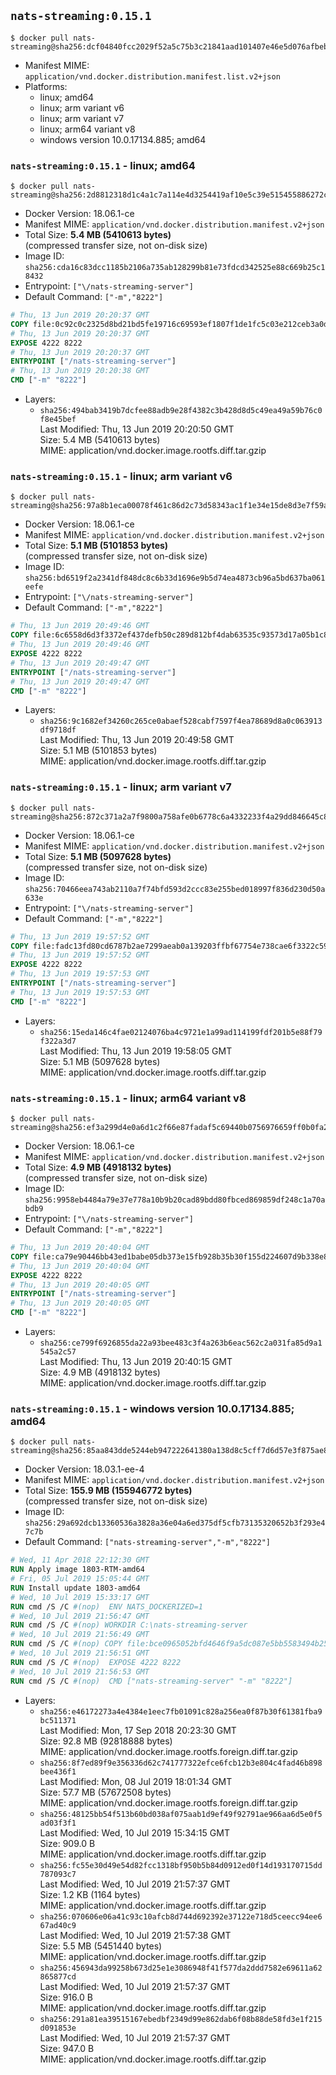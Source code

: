 ## `nats-streaming:0.15.1`

```console
$ docker pull nats-streaming@sha256:dcf04840fcc2029f52a5c75b3c21841aad101407e46e5d076afbebdc949e0f71
```

-	Manifest MIME: `application/vnd.docker.distribution.manifest.list.v2+json`
-	Platforms:
	-	linux; amd64
	-	linux; arm variant v6
	-	linux; arm variant v7
	-	linux; arm64 variant v8
	-	windows version 10.0.17134.885; amd64

### `nats-streaming:0.15.1` - linux; amd64

```console
$ docker pull nats-streaming@sha256:2d8812318d1c4a1c7a114e4d3254419af10e5c39e515455886272c45dd7cf479
```

-	Docker Version: 18.06.1-ce
-	Manifest MIME: `application/vnd.docker.distribution.manifest.v2+json`
-	Total Size: **5.4 MB (5410613 bytes)**  
	(compressed transfer size, not on-disk size)
-	Image ID: `sha256:cda16c83dcc1185b2106a735ab128299b81e73fdcd342525e88c669b25c18432`
-	Entrypoint: `["\/nats-streaming-server"]`
-	Default Command: `["-m","8222"]`

```dockerfile
# Thu, 13 Jun 2019 20:20:37 GMT
COPY file:0c92c0c2325d8bd21bd5fe19716c69593ef1807f1de1fc5c03e212ceb3a0d4d6 in /nats-streaming-server 
# Thu, 13 Jun 2019 20:20:37 GMT
EXPOSE 4222 8222
# Thu, 13 Jun 2019 20:20:37 GMT
ENTRYPOINT ["/nats-streaming-server"]
# Thu, 13 Jun 2019 20:20:38 GMT
CMD ["-m" "8222"]
```

-	Layers:
	-	`sha256:494bab3419b7dcfee88adb9e28f4382c3b428d8d5c49ea49a59b76c0f8e45bef`  
		Last Modified: Thu, 13 Jun 2019 20:20:50 GMT  
		Size: 5.4 MB (5410613 bytes)  
		MIME: application/vnd.docker.image.rootfs.diff.tar.gzip

### `nats-streaming:0.15.1` - linux; arm variant v6

```console
$ docker pull nats-streaming@sha256:97a8b1eca00078f461c86d2c73d58343ac1f1e34e15de8d3e7f59a322f218f7c
```

-	Docker Version: 18.06.1-ce
-	Manifest MIME: `application/vnd.docker.distribution.manifest.v2+json`
-	Total Size: **5.1 MB (5101853 bytes)**  
	(compressed transfer size, not on-disk size)
-	Image ID: `sha256:bd6519f2a2341df848dc8c6b33d1696e9b5d74ea4873cb96a5bd637ba061eefe`
-	Entrypoint: `["\/nats-streaming-server"]`
-	Default Command: `["-m","8222"]`

```dockerfile
# Thu, 13 Jun 2019 20:49:46 GMT
COPY file:6c6558d6d3f3372ef437defb50c289d812bf4dab63535c93573d17a05b1c87c5 in /nats-streaming-server 
# Thu, 13 Jun 2019 20:49:46 GMT
EXPOSE 4222 8222
# Thu, 13 Jun 2019 20:49:47 GMT
ENTRYPOINT ["/nats-streaming-server"]
# Thu, 13 Jun 2019 20:49:47 GMT
CMD ["-m" "8222"]
```

-	Layers:
	-	`sha256:9c1682ef34260c265ce0abaef528cabf7597f4ea78689d8a0c063913df9718df`  
		Last Modified: Thu, 13 Jun 2019 20:49:58 GMT  
		Size: 5.1 MB (5101853 bytes)  
		MIME: application/vnd.docker.image.rootfs.diff.tar.gzip

### `nats-streaming:0.15.1` - linux; arm variant v7

```console
$ docker pull nats-streaming@sha256:872c371a2a7f9800a758afe0b6778c6a4332233f4a29dd846645c8455954f996
```

-	Docker Version: 18.06.1-ce
-	Manifest MIME: `application/vnd.docker.distribution.manifest.v2+json`
-	Total Size: **5.1 MB (5097628 bytes)**  
	(compressed transfer size, not on-disk size)
-	Image ID: `sha256:70466eea743ab2110a7f74bfd593d2ccc83e255bed018997f836d230d50a633e`
-	Entrypoint: `["\/nats-streaming-server"]`
-	Default Command: `["-m","8222"]`

```dockerfile
# Thu, 13 Jun 2019 19:57:52 GMT
COPY file:fadc13fd80cd6787b2ae7299aeab0a139203ffbf67754e738cae6f3322c599db in /nats-streaming-server 
# Thu, 13 Jun 2019 19:57:52 GMT
EXPOSE 4222 8222
# Thu, 13 Jun 2019 19:57:53 GMT
ENTRYPOINT ["/nats-streaming-server"]
# Thu, 13 Jun 2019 19:57:53 GMT
CMD ["-m" "8222"]
```

-	Layers:
	-	`sha256:15eda146c4fae02124076ba4c9721e1a99ad114199fdf201b5e88f79f322a3d7`  
		Last Modified: Thu, 13 Jun 2019 19:58:05 GMT  
		Size: 5.1 MB (5097628 bytes)  
		MIME: application/vnd.docker.image.rootfs.diff.tar.gzip

### `nats-streaming:0.15.1` - linux; arm64 variant v8

```console
$ docker pull nats-streaming@sha256:ef3a299d4e0a6d1c2f66e87fadaf5c69440b0756976659ff0b0fa20c32dbd0aa
```

-	Docker Version: 18.06.1-ce
-	Manifest MIME: `application/vnd.docker.distribution.manifest.v2+json`
-	Total Size: **4.9 MB (4918132 bytes)**  
	(compressed transfer size, not on-disk size)
-	Image ID: `sha256:9958eb4484a79e37e778a10b9b20cad89bdd80fbced869859df248c1a70abdb9`
-	Entrypoint: `["\/nats-streaming-server"]`
-	Default Command: `["-m","8222"]`

```dockerfile
# Thu, 13 Jun 2019 20:40:04 GMT
COPY file:ca79e90446bb43ed1babe05db373e15fb928b35b30f155d224607d9b338e8352 in /nats-streaming-server 
# Thu, 13 Jun 2019 20:40:04 GMT
EXPOSE 4222 8222
# Thu, 13 Jun 2019 20:40:05 GMT
ENTRYPOINT ["/nats-streaming-server"]
# Thu, 13 Jun 2019 20:40:05 GMT
CMD ["-m" "8222"]
```

-	Layers:
	-	`sha256:ce799f6926855da22a93bee483c3f4a263b6eac562c2a031fa85d9a1545a2c57`  
		Last Modified: Thu, 13 Jun 2019 20:40:15 GMT  
		Size: 4.9 MB (4918132 bytes)  
		MIME: application/vnd.docker.image.rootfs.diff.tar.gzip

### `nats-streaming:0.15.1` - windows version 10.0.17134.885; amd64

```console
$ docker pull nats-streaming@sha256:85aa843dde5244eb947222641380a138d8c5cff7d6d57e3f875ae8892f0353c2
```

-	Docker Version: 18.03.1-ee-4
-	Manifest MIME: `application/vnd.docker.distribution.manifest.v2+json`
-	Total Size: **155.9 MB (155946772 bytes)**  
	(compressed transfer size, not on-disk size)
-	Image ID: `sha256:29a692dcb13360536a3828a36e04a6ed375df5cfb73135320652b3f293e47c7b`
-	Default Command: `["nats-streaming-server","-m","8222"]`

```dockerfile
# Wed, 11 Apr 2018 22:12:30 GMT
RUN Apply image 1803-RTM-amd64
# Fri, 05 Jul 2019 15:05:44 GMT
RUN Install update 1803-amd64
# Wed, 10 Jul 2019 15:33:17 GMT
RUN cmd /S /C #(nop)  ENV NATS_DOCKERIZED=1
# Wed, 10 Jul 2019 21:56:47 GMT
RUN cmd /S /C #(nop) WORKDIR C:\nats-streaming-server
# Wed, 10 Jul 2019 21:56:49 GMT
RUN cmd /S /C #(nop) COPY file:bce0965052bfd4646f9a5dc087e5bb5583494b2589991c004e1a6091f1cbae9c in nats-streaming-server.exe 
# Wed, 10 Jul 2019 21:56:51 GMT
RUN cmd /S /C #(nop)  EXPOSE 4222 8222
# Wed, 10 Jul 2019 21:56:53 GMT
RUN cmd /S /C #(nop)  CMD ["nats-streaming-server" "-m" "8222"]
```

-	Layers:
	-	`sha256:e46172273a4e4384e1eec7fb01091c828a256ea0f87b30f61381fba9bc511371`  
		Last Modified: Mon, 17 Sep 2018 20:23:30 GMT  
		Size: 92.8 MB (92818888 bytes)  
		MIME: application/vnd.docker.image.rootfs.foreign.diff.tar.gzip
	-	`sha256:8f7ed89f9e356336d62c741777322efce6fcb12b3e804c4fad46b898bee436f1`  
		Last Modified: Mon, 08 Jul 2019 18:01:34 GMT  
		Size: 57.7 MB (57672508 bytes)  
		MIME: application/vnd.docker.image.rootfs.foreign.diff.tar.gzip
	-	`sha256:48125bb54f513b60bd038af075aab1d9ef49f92791ae966aa6d5e0f5ad03f3f1`  
		Last Modified: Wed, 10 Jul 2019 15:34:15 GMT  
		Size: 909.0 B  
		MIME: application/vnd.docker.image.rootfs.diff.tar.gzip
	-	`sha256:fc55e30d49e54d82fcc1318bf950b5b84d0912ed0f14d193170715dd787093c7`  
		Last Modified: Wed, 10 Jul 2019 21:57:37 GMT  
		Size: 1.2 KB (1164 bytes)  
		MIME: application/vnd.docker.image.rootfs.diff.tar.gzip
	-	`sha256:070606e06a41c93c10afcb8d744d692392e37122e718d5ceecc94ee667ad40c9`  
		Last Modified: Wed, 10 Jul 2019 21:57:38 GMT  
		Size: 5.5 MB (5451440 bytes)  
		MIME: application/vnd.docker.image.rootfs.diff.tar.gzip
	-	`sha256:456943da99258b673d25e1e3086948f41f577da2ddd7582e69611a62865877cd`  
		Last Modified: Wed, 10 Jul 2019 21:57:37 GMT  
		Size: 916.0 B  
		MIME: application/vnd.docker.image.rootfs.diff.tar.gzip
	-	`sha256:291a81ea39515167ebedbf2349d99e862dab6f08b88de58fd3e1f215d091853e`  
		Last Modified: Wed, 10 Jul 2019 21:57:37 GMT  
		Size: 947.0 B  
		MIME: application/vnd.docker.image.rootfs.diff.tar.gzip

